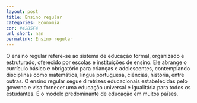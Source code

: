 ```yaml
---
layout: post
title: Ensino regular
categories: Economia
cor: #4285F4
url_short: nan
permalink: Ensino regular
---
```

O ensino regular refere-se ao sistema de educação formal, organizado e estruturado, oferecido por escolas e instituições de ensino. Ele abrange o currículo básico e obrigatório para crianças e adolescentes, contemplando disciplinas como matemática, língua portuguesa, ciências, história, entre outras. O ensino regular segue diretrizes educacionais estabelecidas pelo governo e visa fornecer uma educação universal e igualitária para todos os estudantes. É o modelo predominante de educação em muitos países.
